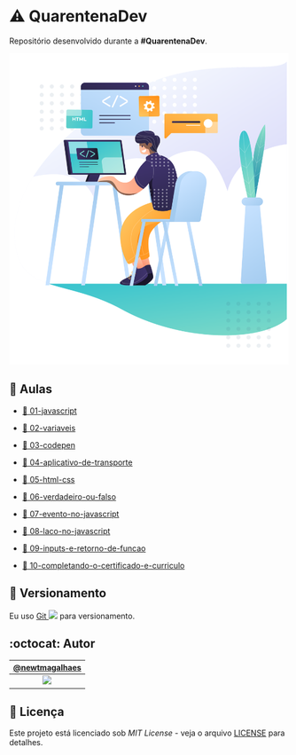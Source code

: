 # :warning: QuarentenaDev

Repositório desenvolvido durante a **#QuarentenaDev**.

![#QuarentenaDev](./assets/header.svg "#QuarentenaDev")

## :bookmark_tabs: Aulas

- [:bookmark: 01-javascript](./aulas/aula01/javascript.md "Texto da aula 01")

- [:bookmark: 02-variaveis](./aulas/aula02/variaveis.md "Texto da aula 02")

- [:bookmark: 03-codepen](./aulas/aula03/codepen.md "Texto da aula 03")

- [:bookmark: 04-aplicativo-de-transporte](./aulas/aula04/aplicativo-de-transporte.md "Texto da aula 04")

- [:bookmark: 05-html-css](./aulas/aula05/html-css.md "Texto da aula 05")

- [:bookmark: 06-verdadeiro-ou-falso](./aulas/aula06/verdadeiro-ou-falso.md "Texto da aula 06")

- [:bookmark: 07-evento-no-javascript](./aulas/aula07/evento-no-javascript.md "Texto da aula 07")

- [:bookmark: 08-laco-no-javascript](./aulas/aula08/laco-no-javascript.md "Texto da aula 08")

- [:bookmark: 09-inputs-e-retorno-de-funcao](./aulas/aula09/inputs-e-retorno-de-funcao.md "Texto da aula 09")

- [:bookmark: 10-completando-o-certificado-e-curriculo](./aulas/aula10/completando-o-certificado-e-curriculo.md "Texto da aula 10")

## :pencil: Versionamento

Eu uso [Git <img src="https://raw.github.com/newtmagalhaes/Aprendendo-Linguagens/master/images/logos/git.svg?sanitize=true" width="15">](https://git-scm.com/ "Site oficial do Git") para versionamento.

## :octocat: Autor

|                                   [@newtmagalhaes][autor]                                    |
| :------------------------------------------------------------------------------------------: |
| [<img src="https://avatars1.githubusercontent.com/u/55257893?s=460&v=4" width="100">][autor] |

## :scroll: Licença

Este projeto está licenciado sob _MIT License_ - veja o arquivo [LICENSE](./LICENSE "Licença do repositório") para detalhes.

[autor]: https://github.com/newtmagalhaes "Perfil do autor"
